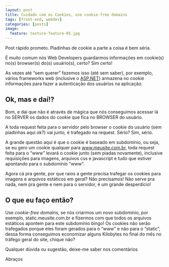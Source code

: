 ```yaml
---
layout: post
title: Cuidado com os Cookies, use cookie-free domains
tags: [front-end, webdev]
categories: [posts]
image:
  feature: texture-feature-05.jpg
---
```

<p>Post rápido prometo. Piadinhas de cookie a parte a coisa é bem séria.</p>
<p>É muito comum nós Web Developers guardarmos informações em cookie(s) no(s) browser(s) do(s) usuário(s), certo? Sim certo!</p>
<p>As vezes até “sem querer” fazemos isso (até sem saber), por exemplo, vários frameworks web (inclusive o <a title="ASP.NET" href="http://www.cleberdantas.com/categoria/aspnet/" target="_blank">ASP.NET</a>) armazena no cookie informações para fazer a autenticação dos usuários na aplicação.</p>
<h2>Ok, mas e daí!?</h2>
<p>Bom, e daí que não é através de mágica que nós conseguimos acessar lá no SERVER os dados do cookie que fica no BROWSER do usuário.</p>
<p>A toda request feita para o servidor pelo browser o cookie do usuário (sem piadinhas aqui ok?) vai junto, é trafegado na request. Sério? Sim, sério.</p>
<p>A grande questão aqui é que o cookie é baseado em subdomínio, ou seja, se eu gero um cookie qualquer para <a href="http://www.meusite.com.br/">www.meusite.com.br</a>, toda request feita para o “www” levará o cookie junto (sem piadas novamente), inclusive requisições para imagens, arquivos css e javascript e tudo que estiver apontando para o subdomínio “www”.</p>
<p>Agora cá pra gente, por que raios a gente precisa trafegar os cookies para imagens e arquivos estáticos em geral? Não precisamos! Não serve pra nada, nem pra gente e nem para o servidor, é um grande desperdício!</p>
<h2>O que eu faço então?</h2>
<p>Use <em>cookie-free domains</em>, se nós criarmos um novo subdomínio, por exemplo, static.meusite.com.br e fizermos com que todos os arquivos estáticos apontem para este subdomínio bingo! Os cookies não serão trafegados porque eles foram gerados para o “www” e não para o “static”, dessa forma conseguimos economizar alguns Kilobytes no final do mês no tráfego geral do site, chique não?</p>
<p>Qualquer dúvida ou sugestão, deixe-me saber nos comentários</p>
<p>Abraços</p>